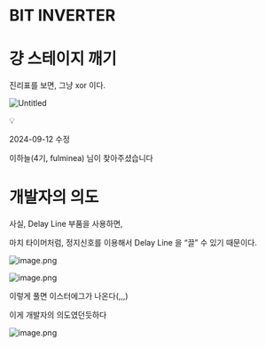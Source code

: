# BIT INVERTER

# 걍 스테이지 깨기

진리표를 보면, 그냥 xor 이다.

![Untitled](BIT%20INVERTER%201bc80ae0869c81ff847efbece90faaeb/Untitled.png)


💡

2024-09-12 수정

이하늘(4기, fulminea) 님이 찾아주셨습니다



# 개발자의 의도

사실, Delay Line 부품을 사용하면, 

마치 타이머처럼, 정지신호를 이용해서 Delay Line 을 “끌” 수 있기 때문이다.

![image.png](BIT%20INVERTER%201bc80ae0869c81ff847efbece90faaeb/image.png)

![image.png](BIT%20INVERTER%201bc80ae0869c81ff847efbece90faaeb/image%201.png)

이렇게 풀면 이스터에그가 나온다(,,,)

이게 개발자의 의도였던듯하다

![image.png](BIT%20INVERTER%201bc80ae0869c81ff847efbece90faaeb/image%202.png)